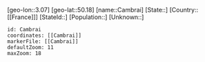 ﻿---
location: [50.18,3.07]
mapzoom: [7,12] 
mapmarker: city 
type: City
tags:
- geo/City


SpocWebEntityId: 29460
isDeleted: false
confidential: public

---
[geo-lon::3.07]
[geo-lat::50.18]
[name::Cambrai]
[State::]
[Country::[[France]]]
[StateId::]
[Population::]
[Unknown::]


```leaflet
id: Cambrai
coordinates: [[Cambrai]]
markerFile: [[Cambrai]]
defaultZoom: 11 
maxZoom: 18
```
